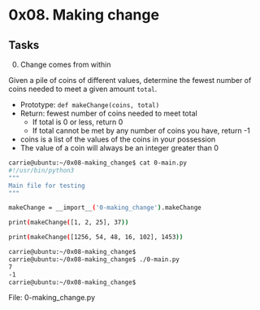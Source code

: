 # 0x08. Making change

## Tasks
0. Change comes from within

Given a pile of coins of different values, determine the fewest number of coins needed to meet a given amount `total`.

* Prototype: `def makeChange(coins, total)`
* Return: fewest number of coins needed to meet total
    * If total is 0 or less, return 0
    * If total cannot be met by any number of coins you have, return -1
* coins is a list of the values of the coins in your possession
* The value of a coin will always be an integer greater than 0

```sh
carrie@ubuntu:~/0x08-making_change$ cat 0-main.py
#!/usr/bin/python3
"""
Main file for testing
"""

makeChange = __import__('0-making_change').makeChange

print(makeChange([1, 2, 25], 37))

print(makeChange([1256, 54, 48, 16, 102], 1453))

carrie@ubuntu:~/0x08-making_change$
carrie@ubuntu:~/0x08-making_change$ ./0-main.py
7
-1
carrie@ubuntu:~/0x08-making_change$
```

File: 0-making_change.py
